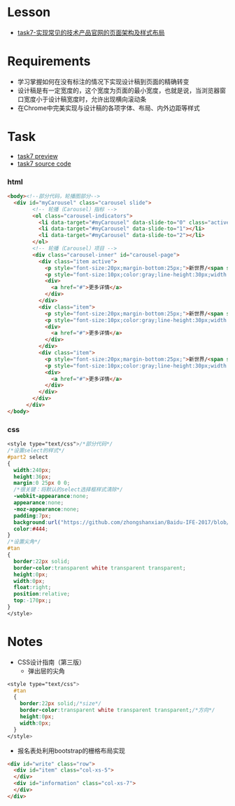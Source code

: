 # Lesson

+ [task7-实现常见的技术产品官网的页面架构及样式布局](http://ife.baidu.com/course/detail/id/102)

# Requirements

+ 学习掌握如何在没有标注的情况下实现设计稿到页面的精确转变
+ 设计稿是有一定宽度的，这个宽度为页面的最小宽度，也就是说，当浏览器窗口宽度小于设计稿宽度时，允许出现横向滚动条
+ 在Chrome中完美实现与设计稿的各项字体、布局、内外边距等样式

# Task

+ [task7 preview](https://codepen.io/zhongshanxian/pen/xqgxWy)
+ [task7 source code](https://github.com/zhongshanxian/Baidu-IFE-2017/blob/master/codes/HTML%26CSS/task7-web%20page%20structure.html)

### html

```html
<body><!--部分代码，轮播图部分-->
  <div id="myCarousel" class="carousel slide">
        <!-- 轮播（Carousel）指标 -->
        <ol class="carousel-indicators">
          <li data-target="#myCarousel" data-slide-to="0" class="active"></li>
          <li data-target="#myCarousel" data-slide-to="1"></li>
          <li data-target="#myCarousel" data-slide-to="2"></li>
        </ol>   
        <!-- 轮播（Carousel）项目 -->
        <div class="carousel-inner" id="carousel-page">
          <div class="item active">
            <p style="font-size:20px;margin-bottom:25px;">新世界/<span style="color:red;">01</span></p>
            <p style="font-size:10px;color:gray;line-height:30px;width:300px;text-align:left;margin:0 auto 45px;">新世界是个新世界新世界是个新世界新世界是个新世界<br>新世界是个新世界新世界是个新世界新世界是个新世界<br>新世界是个新世界新世界是个新世界新世界是个新世界<br>新世界是个新世界新世界是个新世界</p>
            <div>
              <a href="#">更多详情</a>
            </div>
          </div>
          <div class="item">
            <p style="font-size:20px;margin-bottom:25px;">新世界/<span style="color:red;">02</span></p>
            <p style="font-size:10px;color:gray;line-height:30px;width:300px;text-align:left;margin:0 auto 45px;">新世界是个新世界新世界是个新世界新世界是个新世界<br>新世界是个新世界新世界是个新世界新世界是个新世界<br>新世界是个新世界新世界是个新世界新世界是个新世界<br>新世界是个新世界新世界是个新世界</p>
            <div>
              <a href="#">更多详情</a>
            </div>
          </div>
          <div class="item">
            <p style="font-size:20px;margin-bottom:25px;">新世界/<span style="color:red;">03</span></p>
            <p style="font-size:10px;color:gray;line-height:30px;width:300px;text-align:left;margin:0 auto 45px;">新世界是个新世界新世界是个新世界新世界是个新世界<br>新世界是个新世界新世界是个新世界新世界是个新世界<br>新世界是个新世界新世界是个新世界新世界是个新世界<br>新世界是个新世界新世界是个新世界</p>
            <div>
              <a href="#">更多详情</a>
            </div>
          </div>
        </div>
      </div>
</body>
```

### css

```css
<style type="text/css">/*部分代码*/
/*设置select的样式*/
#part2 select
{
  width:240px;
  height:36px;
  margin:0 25px 0 0;
  /*很关键：将默认的select选择框样式清除*/
  -webkit-appearance:none;
  appearance:none;
  -moz-appearance:none;
  padding:7px;
  background:url("https://github.com/zhongshanxian/Baidu-IFE-2017/blob/master/docs/assets/img/select.png?raw=true") white no-repeat 212px 8px;
  color:#444;
}
/*设置尖角*/
#tan
{
  border:22px solid;
  border-color:transparent white transparent transparent;
  height:0px;
  width:0px;
  float:right;
  position:relative;
  top:-170px;;
}
</style>
```

# Notes

+ CSS设计指南（第三版）
   + 弹出层的尖角

```css
<style type="text/css">
  #tan
  {
    border:22px solid;/*size*/
    border-color:transparent white transparent transparent;/*方向*/
    height:0px;
    width:0px;
  }
</style>
```
+ 报名表处利用bootstrap的栅格布局实现

```html
<div id="write" class="row">
  <div id="item" class="col-xs-5">
  </div>
  <div id="information" class="col-xs-7">
  </div>
</div>

```